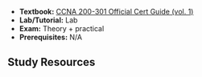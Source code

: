 - **Textbook:** [CCNA 200-301 Official Cert Guide (vol. 1)](https://www.ciscopress.com/store/ccna-200-301-official-cert-guide-library-9781587147142)
- **Lab/Tutorial:** Lab
- **Exam:** Theory + practical
- **Prerequisites:** N/A

## Study Resources
